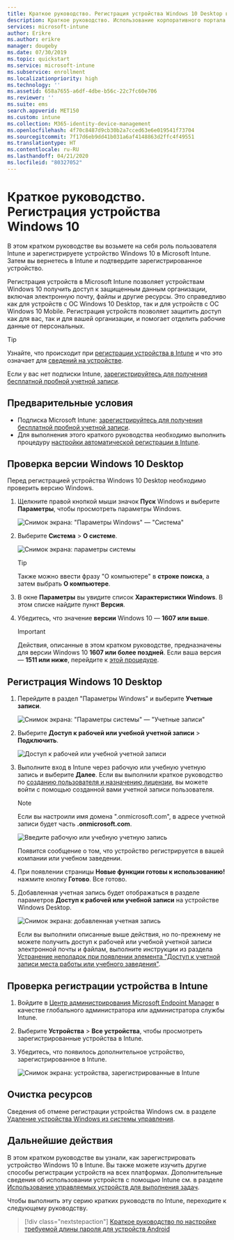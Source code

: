 ```yaml
---
title: Краткое руководство. Регистрация устройства Windows 10 Desktop в Microsoft Intune
description: Краткое руководство. Использование корпоративного портала для регистрации устройств Windows 10 Desktop в Microsoft Intune
services: microsoft-intune
author: Erikre
ms.author: erikre
manager: dougeby
ms.date: 07/30/2019
ms.topic: quickstart
ms.service: microsoft-intune
ms.subservice: enrollment
ms.localizationpriority: high
ms.technology: ''
ms.assetid: 658a7655-a6df-4dbe-b56c-22c7fc60e706
ms.reviewer: ''
ms.suite: ems
search.appverid: MET150
ms.custom: intune
ms.collection: M365-identity-device-management
ms.openlocfilehash: 4f70c8487d9cb30b2a7cced63e6e019541f73704
ms.sourcegitcommit: 7f17d6eb9dd41b031a6af4148863d2ffc4f49551
ms.translationtype: HT
ms.contentlocale: ru-RU
ms.lasthandoff: 04/21/2020
ms.locfileid: "80327052"
---
```

# <a name="quickstart-enroll-your-windows-10-device"></a>Краткое руководство. Регистрация устройства Windows 10

В этом кратком руководстве вы возьмете на себя роль пользователя Intune и зарегистрируете устройство Windows 10 в Microsoft Intune. Затем вы вернетесь в Intune и подтвердите зарегистрированное устройство.

Регистрация устройств в Microsoft Intune позволяет устройствам Windows 10 получить доступ к защищенным данным организации, включая электронную почту, файлы и другие ресурсы. Это справедливо как для устройств с ОС Windows 10 Desktop, так и для устройств с ОС Windows 10 Mobile. Регистрация устройств позволяет защитить доступ как для вас, так и для вашей организации, и помогает отделить рабочие данные от персональных.

> [!TIP]
> Узнайте, что происходит при [регистрации устройства в Intune](../user-help/what-happens-if-you-install-the-company-portal-app-and-enroll-your-device-in-intune-windows.md) и что это означает для [сведений на устройстве](../user-help/what-info-can-your-company-see-when-you-enroll-your-device-in-intune.md).

Если у вас нет подписки Intune, [зарегистрируйтесь для получения бесплатной пробной учетной записи](../fundamentals/free-trial-sign-up.md).

## <a name="prerequisites"></a>Предварительные условия

- Подписка Microsoft Intune: [зарегистрируйтесь для получения бесплатной пробной учетной записи](../fundamentals/free-trial-sign-up.md).
- Для выполнения этого краткого руководства необходимо выполнить процедуру [настройки автоматической регистрации в Intune](quickstart-setup-auto-enrollment.md).

## <a name="confirm-your-windows-10-desktop-version"></a>Проверка версии Windows 10 Desktop

Перед регистрацией устройства Windows 10 Desktop необходимо проверить версию Windows.

1. Щелкните правой кнопкой мыши значок **Пуск** Windows и выберите **Параметры**, чтобы просмотреть параметры Windows.

   ![Снимок экрана: "Параметры Windows" — "Система"](./media/quickstart-enroll-windows-device/quickstart-enroll-windows-device-01.png)

2. Выберите **Система** > **О системе**. 

   ![Снимок экрана: параметры системы](./media/quickstart-enroll-windows-device/quickstart-enroll-windows-device-02.png)

    > [!TIP]
    > Также можно ввести фразу "О компьютере" в **строке поиска**, а затем выбрать **О компьютере**.

3. В окне **Параметры** вы увидите список **Характеристики Windows**. В этом списке найдите пункт **Версия**.

4. Убедитесь, что значение **версии** Windows 10 — **1607 или выше**.

    > [!IMPORTANT]
    > Действия, описанные в этом кратком руководстве, предназначены для версии Windows 10 **1607 или более поздней**. Если ваша версия — **1511 или ниже**, перейдите к [этой процедуре](../user-help/enroll-windows-10-device.md).  

## <a name="enroll-windows-10-desktop"></a>Регистрация Windows 10 Desktop

1. Перейдите в раздел "Параметры Windows" и выберите **Учетные записи**.

   ![Снимок экрана: "Параметры системы" — "Учетные записи"](./media/quickstart-enroll-windows-device/quickstart-enroll-windows-device-03.png)

2. Выберите **Доступ к рабочей или учебной учетной записи** > **Подключить**.

    ![Доступ к рабочей или учебной учетной записи](./media/quickstart-enroll-windows-device/quickstart-enroll-windows-device-04.png)

3. Выполните вход в Intune через рабочую или учебную учетную запись и выберите **Далее**. Если вы выполнили краткое руководство по [созданию пользователя и назначению лицензии](../fundamentals/quickstart-create-user.md), вы можете войти с помощью созданной вами учетной записи пользователя.

    > [!NOTE]
    > Если вы настроили имя домена ".onmicrosoft.com", в адресе учетной записи будет часть **.onmicrosoft.com**. 

   ![Введите рабочую или учебную учетную запись](./media/quickstart-enroll-windows-device/quickstart-enroll-windows-device-05.png)

    Появится сообщение о том, что устройство регистрируется в вашей компании или учебном заведении.

4. При появлении страницы **Новые функции готовы к использованию!** нажмите кнопку **Готово**. Все готово.

5. Добавленная учетная запись будет отображаться в разделе параметров **Доступ к рабочей или учебной записи** на устройстве Windows Desktop.

   ![Снимок экрана: добавленная учетная запись](./media/quickstart-enroll-windows-device/quickstart-enroll-windows-device-06.png)

    Если вы выполнили описанные выше действия, но по-прежнему не можете получить доступ к рабочей или учебной учетной записи электронной почты и файлам, выполните инструкции из раздела [Устранение неполадок при появлении элемента "Доступ к учетной записи места работы или учебного заведения"](../user-help/troubleshoot-your-windows-10-device-windows.md#troubleshooting-steps-to-follow-if-you-see-access-work-or-school).

## <a name="confirm-your-device-enrollment-in-intune"></a>Проверка регистрации устройства в Intune

1. Войдите в [Центр администрирования Microsoft Endpoint Manager](https://go.microsoft.com/fwlink/?linkid=2109431) в качестве глобального администратора или администратора службы Intune.
2. Выберите **Устройства** > **Все устройства**, чтобы просмотреть зарегистрированные устройства в Intune.
3. Убедитесь, что появилось дополнительное устройство, зарегистрированное в Intune.

   ![Снимок экрана: устройства, зарегистрированные в Intune](./media/quickstart-enroll-windows-device/quickstart-enroll-windows-device-07.png)

## <a name="clean-up-resources"></a>Очистка ресурсов

Сведения об отмене регистрации устройства Windows см. в разделе [Удаление устройства Windows из системы управления](../user-help/unenroll-your-device-from-intune-windows.md).

## <a name="next-steps"></a>Дальнейшие действия

В этом кратком руководстве вы узнали, как зарегистрировать устройство Windows 10 в Intune. Вы также можете изучить другие способы регистрации устройств на всех платформах. Дополнительные сведения об использовании устройств с помощью Intune см. в разделе [Использование управляемых устройств для выполнения задач](../user-help/use-managed-devices-to-get-work-done.md).

Чтобы выполнить эту серию кратких руководств по Intune, переходите к следующему руководству.

> [!div class="nextstepaction"]
> [Краткое руководство по настройке требуемой длины пароля для устройств Android](../protect/quickstart-set-password-length-android.md)

